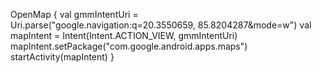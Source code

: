 OpenMap {
val gmmIntentUri = Uri.parse("google.navigation:q=20.3550659, 85.8204287&mode=w")
val mapIntent = Intent(Intent.ACTION_VIEW, gmmIntentUri)
mapIntent.setPackage("com.google.android.apps.maps")
startActivity(mapIntent)
}